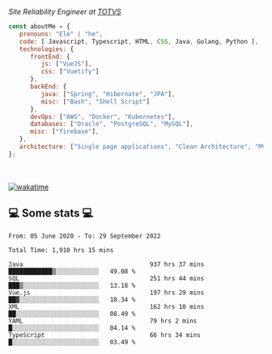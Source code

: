 <p><em>Site Reliability Engineer at <a href="https://www.totvs.com/">TOTVS</a></br>
</em></p>


```javascript
const aboutMe = {
   pronouns: "Ele" | "he",
   code: [ Javascript, Typescript, HTML, CSS, Java, Golang, Python ],
   technologies: {
      frontEnd: {
         js: ["VueJS"],
         css: ["Vuetify"]
      },
      backEnd: {
         java: ["Spring", "Hibernate", "JPA"],
         misc: ["Bash", "Shell Script"]
      },
      devOps: ["AWS", "Docker", "Kubernetes"],
      databases: ["Oracle", "PostgreSQL", "MySQL"],
      misc: ["firebase"],
   },
   architecture: ["Single page applications", "Clean Architecture", "MVC", "Microservices"],
};
```
</br></br>
[![wakatime](https://wakatime.com/badge/user/a3a8ed06-d304-4d6b-bc86-4adc418cdea7.svg)](https://wakatime.com/@a3a8ed06-d304-4d6b-bc86-4adc418cdea7)
<h2>💻 Some stats 💻</h2>

<!--START_SECTION:waka-->

```text
From: 05 June 2020 - To: 29 September 2022

Total Time: 1,910 hrs 15 mins

Java                                   937 hrs 37 mins ████████████▒░░░░░░░░░░░░   49.08 %
SQL                                    251 hrs 44 mins ███▒░░░░░░░░░░░░░░░░░░░░░   13.18 %
Vue.js                                 197 hrs 29 mins ██▓░░░░░░░░░░░░░░░░░░░░░░   10.34 %
XML                                    162 hrs 10 mins ██░░░░░░░░░░░░░░░░░░░░░░░   08.49 %
YAML                                   79 hrs 2 mins   █░░░░░░░░░░░░░░░░░░░░░░░░   04.14 %
TypeScript                             66 hrs 34 mins  █░░░░░░░░░░░░░░░░░░░░░░░░   03.49 %
```

<!--END_SECTION:waka-->
